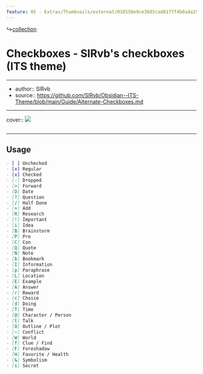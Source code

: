 ```yaml
---
feature: 05 - Extras/Thumbnails/external/018550e9ce3685cad0177f4b0ada299c.png
---
```

↪[collection](collection.md)

# Checkboxes - SlRvb's checkboxes (ITS theme)

---

- author:: SlRvb
- source:: https://github.com/SlRvb/Obsidian--ITS-Theme/blob/main/Guide/Alternate-Checkboxes.md

---

cover:: ![](https://i.imgur.com/LiMKSfo.png)

```css

```

---

## Usage

```md
- [ ] Unchecked
- [x] Regular
- [x] Checked
- [-] Dropped
- [>] Forward
- [D] Date
- [?] Question
- [/] Half Done
- [+] Add
- [R] Research
- [!] Important
- [i] Idea
- [B] Brainstorm
- [P] Pro
- [C] Con
- [Q] Quote
- [N] Note
- [b] Bookmark
- [I] Information
- [p] Paraphrase
- [L] Location
- [E] Example
- [A] Answer
- [r] Reward
- [c] Choice
- [d] Doing
- [T] Time
- [@] Character / Person
- [t] Talk
- [O] Outline / Plot
- [~] Conflict
- [W] World
- [f] Clue / Find
- [F] Foreshadow
- [H] Favorite / Health
- [&] Symbolism
- [s] Secret
```
